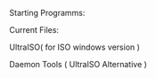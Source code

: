 Starting Programms:

Current Files:

UltraISO( for ISO windows version )

Daemon Tools ( UltraISO  Alternative )
